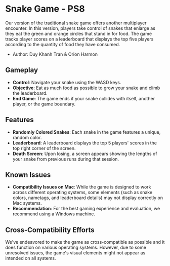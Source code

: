 
# Snake Game - PS8 
Our version of the traditional snake game offers another multiplayer encounter. In this version, players take control of snakes that enlarge as they eat the green and orange circles that stand in for food. The game tracks player scores on a leaderboard that displays the top five players according to the quantity of food they have consumed.
- Author: Duy Khanh Tran & Orion Harmon


## Gameplay

- **Control**: Navigate your snake using the WASD keys.
- **Objective**: Eat as much food as possible to grow your snake and climb the leaderboard.
- **End Game**: The game ends if your snake collides with itself, another player, or the game boundary.

## Features
- **Randomly Colored Snakes**: Each snake in the game features a unique, random color.
- **Leaderboard**: A leaderboard displays the top 5 players' scores in the top right corner of the screen.
- **Death Screen**: Upon losing, a screen appears showing the lengths of your snake from previous runs during that session.
## Known Issues
- **Compatibility Issues on Mac**: While the game is designed to work across different operating systems, some elements (such as snake colors, nametags, and leaderboard details) may not display correctly on Mac systems.
- **Recommendation**: For the best gaming experience and evaluation, we recommend using a Windows machine.

## Cross-Compatibility Efforts
We've endeavored to make the game as cross-compatible as possible and it does function on various operating systems. However, due to some unresolved issues, the game's visual elements might not appear as intended on all systems.


